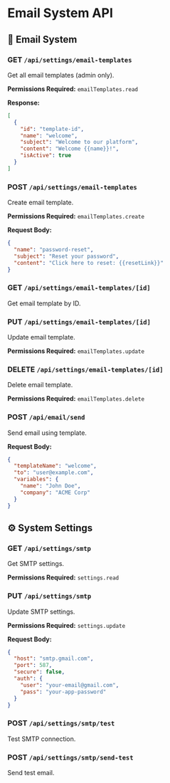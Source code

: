 # Email System API

## 📧 Email System

### GET `/api/settings/email-templates`
Get all email templates (admin only).

**Permissions Required:** `emailTemplates.read`

**Response:**
```json
[
  {
    "id": "template-id",
    "name": "welcome",
    "subject": "Welcome to our platform",
    "content": "Welcome {{name}}!",
    "isActive": true
  }
]
```

### POST `/api/settings/email-templates`
Create email template.

**Permissions Required:** `emailTemplates.create`

**Request Body:**
```json
{
  "name": "password-reset",
  "subject": "Reset your password",
  "content": "Click here to reset: {{resetLink}}"
}
```

### GET `/api/settings/email-templates/[id]`
Get email template by ID.

### PUT `/api/settings/email-templates/[id]`
Update email template.

**Permissions Required:** `emailTemplates.update`

### DELETE `/api/settings/email-templates/[id]`
Delete email template.

**Permissions Required:** `emailTemplates.delete`

### POST `/api/email/send`
Send email using template.

**Request Body:**
```json
{
  "templateName": "welcome",
  "to": "user@example.com",
  "variables": {
    "name": "John Doe",
    "company": "ACME Corp"
  }
}
```

## ⚙️ System Settings

### GET `/api/settings/smtp`
Get SMTP settings.

**Permissions Required:** `settings.read`

### PUT `/api/settings/smtp`
Update SMTP settings.

**Permissions Required:** `settings.update`

**Request Body:**
```json
{
  "host": "smtp.gmail.com",
  "port": 587,
  "secure": false,
  "auth": {
    "user": "your-email@gmail.com",
    "pass": "your-app-password"
  }
}
```

### POST `/api/settings/smtp/test`
Test SMTP connection.

### POST `/api/settings/smtp/send-test`
Send test email.
